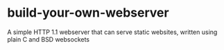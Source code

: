 # build-your-own-webserver

A simple HTTP 1.1 webserver that can serve static websites, written using plain C and BSD websockets